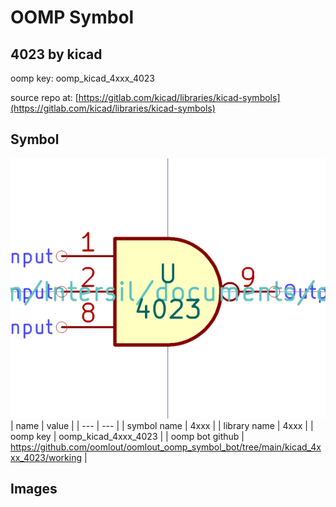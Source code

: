 # OOMP Symbol  
## 4023  by kicad  
  
oomp key: oomp_kicad_4xxx_4023  
  
source repo at: [https://gitlab.com/kicad/libraries/kicad-symbols](https://gitlab.com/kicad/libraries/kicad-symbols)  
## Symbol  
  
[![working.png](working_600.png)](working.png)  
| name | value | 
| --- | --- | 
| symbol name | 4xxx | 
| library name | 4xxx | 
| oomp key | oomp_kicad_4xxx_4023 | 
| oomp bot github | https://github.com/oomlout/oomlout_oomp_symbol_bot/tree/main/kicad_4xxx_4023/working | 
## Images  
